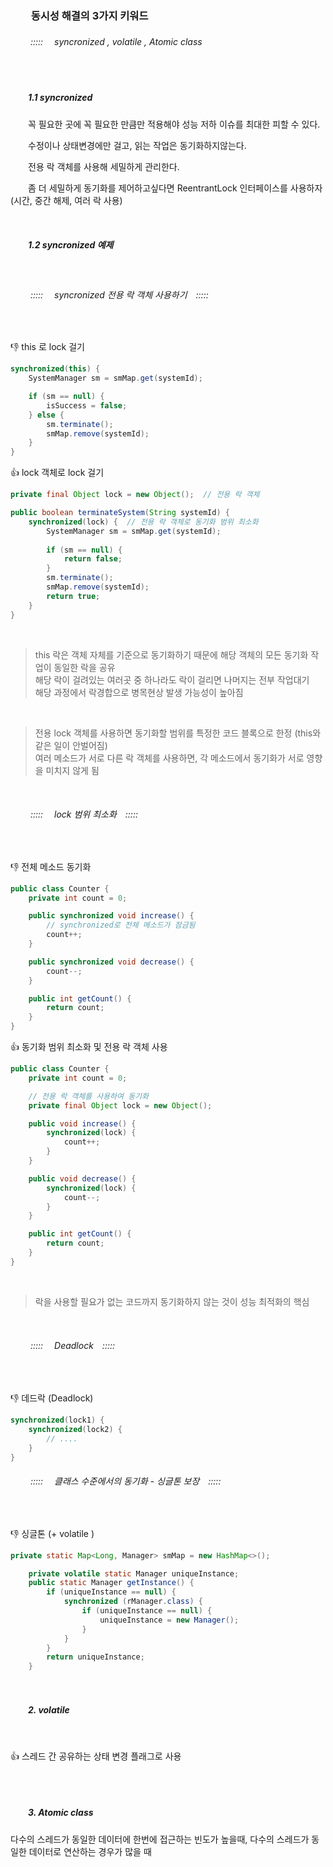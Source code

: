 
###  　　동시성 해결의 3가지 키워드


###### 　　 :::::　 syncronized , volatile , Atomic class

<br>

#####  　　1.1 syncronized

　　꼭 필요한 곳에 꼭 필요한 만큼만 적용해야 성능 저하 이슈를 최대한 피할 수 있다.
  
　　수정이나 상태변경에만 걸고, 읽는 작업은 동기화하지않는다.
  
　　전용 락 객체를 사용해 세밀하게 관리한다.
  
　　좀 더 세밀하게 동기화를 제어하고싶다면 ReentrantLock 인터페이스를 사용하자 (시간, 중간 해제, 여러 락 사용)

<br>  

#####  　　1.2 syncronized 예제

<br>

###### 　　 :::::　 syncronized 전용 락 객체 사용하기　::::: 

<br>

👎  this 로 lock 걸기
```JAVA
synchronized(this) {
    SystemManager sm = smMap.get(systemId);

    if (sm == null) {
        isSuccess = false;
    } else {
        sm.terminate();
        smMap.remove(systemId);
    }
}
```
👍 lock 객체로 lock 걸기
```JAVA
private final Object lock = new Object();  // 전용 락 객체

public boolean terminateSystem(String systemId) {
    synchronized(lock) {  // 전용 락 객체로 동기화 범위 최소화
        SystemManager sm = smMap.get(systemId);
             
        if (sm == null) {
            return false;  
        }
        sm.terminate();
        smMap.remove(systemId); 
        return true; 
    }
}
```
<br>

> this 락은 객체 자체를 기준으로 동기화하기 때문에 해당 객체의 모든 동기화 작업이 동일한 락을 공유<br>
> 해당 락이 걸려있는 여러곳 중 하나라도 락이 걸리면 나머지는 전부 작업대기<br>
> 해당 과정에서 락경합으로 병목현상 발생 가능성이 높아짐<br>

<br>

> 전용 lock 객체를 사용하면 동기화할 범위를 특정한 코드 블록으로 한정 (this와 같은 일이 안벌어짐)<br>
> 여러 메소드가 서로 다른 락 객체를 사용하면, 각 메소드에서 동기화가 서로 영향을 미치지 않게 됨<br>




<br>

###### 　　 :::::　 lock 범위 최소화　::::: 

<br>

👎  전체 메소드 동기화

```JAVA
public class Counter {
    private int count = 0;

    public synchronized void increase() {
        // synchronized로 전체 메소드가 잠금됨
        count++;
    }

    public synchronized void decrease() {
        count--;
    }

    public int getCount() {
        return count;
    }
}
```

👍 동기화 범위 최소화 및 전용 락 객체 사용

```JAVA
public class Counter {
    private int count = 0;

    // 전용 락 객체를 사용하여 동기화
    private final Object lock = new Object();

    public void increase() {
        synchronized(lock) {
            count++;
        }
    }

    public void decrease() {
        synchronized(lock) {
            count--;
        }
    }

    public int getCount() {
        return count;
    }
}
```
<br>

> 락을 사용할 필요가 없는 코드까지 동기화하지 않는 것이 성능 최적화의 핵심

<br>

###### 　　 :::::　 Deadlock　::::: 

<br>

👎 데드락 (Deadlock)

```JAVA
synchronized(lock1) {
    synchronized(lock2) {
        // ....
    }
}
```

###### 　　 :::::　 클래스 수준에서의 동기화 - 싱글톤 보장　::::: 

<br>

👎 싱글톤 (+ volatile )

```JAVA
private static Map<Long, Manager> smMap = new HashMap<>(); 

	private volatile static Manager uniqueInstance; 
	public static Manager getInstance() {
		if (uniqueInstance == null) {
			synchronized (rManager.class) {
				if (uniqueInstance == null) {
					uniqueInstance = new Manager();
				}
			}
		}		
		return uniqueInstance;
	}
```


<br>

#####  　　2. volatile

<br>

👍 스레드 간 공유하는 상태 변경 플래그로 사용

```JAVA

```

<br>


#####  　　3. Atomic class

다수의 스레드가 동일한 데이터에 한번에 접근하는 빈도가 높을때,
다수의 스레드가 동일한 데이터로 연산하는 경우가 많을 때
